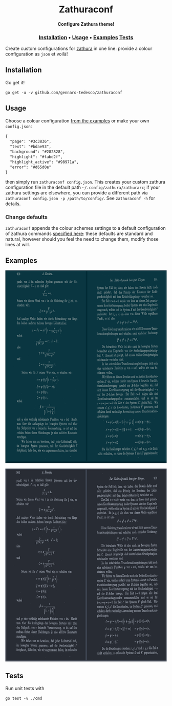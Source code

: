 <h1 align="center">
  Zathuraconf
</h1>

<h4 align="center">Configure Zathura theme!</h4>
<h3 align="center">
  <a href="#Installation">Installation</a> •
  <a href="#Usage">Usage</a> •
  <a href="#Examples">Examples</a>
  <a href="#Tests">Tests</a>
</h3>

Create custom configurations for [zathura](https://pwmt.org/projects/zathura/) in one line: provide a colour configuration as `json` et voilà!

## Installation
Go get it!
```
go get -u -v github.com/gennaro-tedesco/zathuraconf
```

## Usage
Choose a colour configuration [from the examples](https://github.com/gennaro-tedesco/zathuraconf/tree/gomodule/examples) or make your own `config.json`:
```
{
  "page": "#3c3836",
  "text": "#bdae93",
  "background": "#282828",
  "highlight": "#fabd2f",
  "highlight_active": "#98971a",
  "error": "#d65d0e"
}
```
then simply run `zathuraconf config.json`. This creates your custom zathura configuration file in the default path `~/.config/zathura/zathurarc`; if your zathura settings are elsewhere, you can provide a different path via `zathuraconf config.json -p /path/to/config/`. See `zathuraconf -h` for details.

### Change defaults
`zathuraconf` appends the colour schemes settings to a default configuration of zathura commands [specified here](https://github.com/gennaro-tedesco/zathuraconf/blob/6b64a7814737bdb930e7f44e53a0a407c6ab3a01/cmd/config.go#L16-L39): these defaults are standard and natural, however should you feel the need to change them, modify those lines at will.

## Examples
<p align="center">
  <img height="600" src="examples/solarized.png">
</p>

<p align="center">
  <img height="600" src="examples/onedark.png">
</p>


## Tests
Run unit tests with
```
go test -v ./cmd
```
